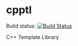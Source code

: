 cpptl
=====

Build status: [![Build Status](https://travis-ci.org/nekipelov/cpptl.svg?branch=master)](https://travis-ci.org/nekipelov/cpptl)

C++ Template Library
